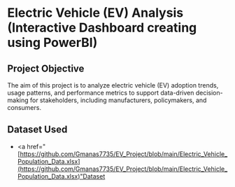 # Electric Vehicle (EV) Analysis (Interactive Dashboard creating using PowerBI)
## Project Objective
The aim of this project is to analyze electric vehicle (EV) adoption trends, usage patterns, and performance metrics to support data-driven decision-making for stakeholders, including manufacturers, policymakers, and consumers.

## Dataset Used
- <a href="[https://github.com/Gmanas7735/EV_Project/blob/main/Electric_Vehicle_Population_Data.xlsx](https://github.com/Gmanas7735/EV_Project/blob/main/Electric_Vehicle_Population_Data.xlsx)"Dataset</a>
